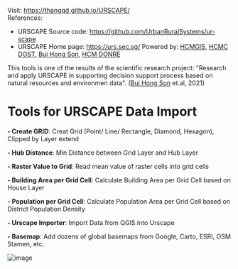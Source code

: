 Visit: https://thangqd.github.io/URSCAPE/ <br />
References:<br />
- URSCAPE Source code: https://github.com/UrbanRuralSystems/ur-scape
- URSCAPE Home page: https://urs.sec.sg/
Powered by: [HCMGIS](https://hcmgis.vn/), [HCMC DOST](https://dost.hochiminhcity.gov.vn/), [Bui Hong Son](https://www.facebook.com/SHON.OGC), [HCM DONRE](http://www.donre.hochiminhcity.gov.vn/)

This tools is one of the results of the scientific research project: "Research and apply URSCAPE in supporting decision support process based on natural resources and environmen data". ([Bui Hong Son](https://www.facebook.com/SHON.OGC) et.al, 2021)


# Tools for URSCAPE Data Import

**- Create GRID**: Creat Grid (Point/ Line/ Rectangle, Diamond, Hexagon), Clipped by Layer extend 


**- Hub Distance**: Min Distance between Grid Layer and Hub Layer 


**- Raster Value to Grid**: Read mean value of raster cells into grid cells 


**- Building Area per Grid Cell**: Calculate Building Area per Grid Cell based on House Layer 


**- Population per Grid Cell**: Calculate Population Area per Grid Cell based on District Population Density 


**- Urscape Importer**: Import Data from QGIS into Urscape


**- Basemap**: Add dozens of global basemaps from Google, Carto, ESRI, OSM Stamen, etc.

![image](https://user-images.githubusercontent.com/1776420/135017261-ae9c63a2-3e35-4003-baca-cb725533d61d.png)


